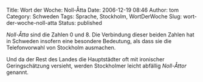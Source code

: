 Title: Wort der Woche: Noll-Åtta
Date: 2006-12-19 08:46
Author: tom
Category: Schweden
Tags: Sprache, Stockholm, WortDerWoche
Slug: wort-der-woche-noll-atta
Status: published

*Noll-Åtta* sind die Zahlen 0 und 8. Die Verbindung dieser beiden Zahlen
hat in Schweden insofern eine besondere Bedeutung, als dass sie die
Telefonvorwahl von Stockholm ausmachen.

Und da der Rest des Landes die Hauptstädter oft mit ironischer
Geringschätzung versieht, werden Stockholmer leicht abfällig
*Noll-Åttor* genannt.

